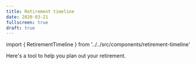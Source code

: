 ```yaml
---
title: Retirement timeline
date: 2020-03-21
fullscreen: true
draft: true
---
```


import { RetirementTimeline } from '../../src/components/retirement-timeline'

Here's a tool to help you plan out your retirement.

<RetirementTimeline />

<script src="retirement-timeline.js" />
